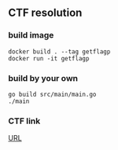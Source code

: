 ## CTF resolution
### build image
```
docker build . --tag getflagp
docker run -it getflagp
```
### build by your own
```
go build src/main/main.go
./main
```
### CTF link
[URL](https://love2solve.com/ctf/)
